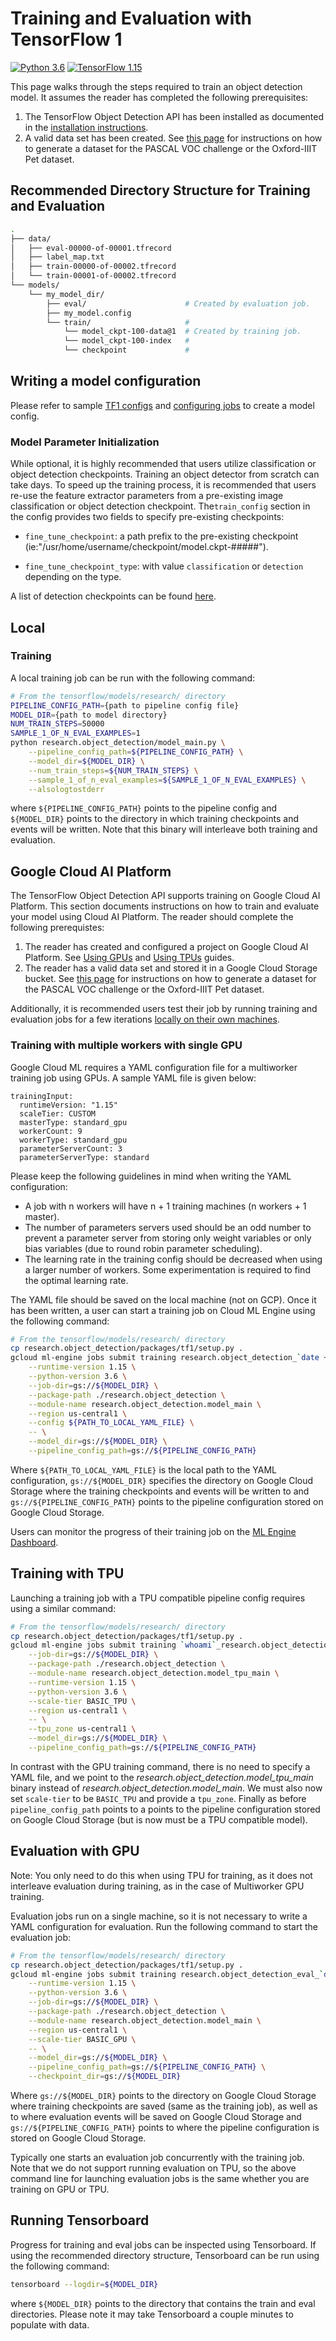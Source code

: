 # Training and Evaluation with TensorFlow 1

[![Python 3.6](https://img.shields.io/badge/Python-3.6-3776AB)](https://www.python.org/downloads/release/python-360/)
[![TensorFlow 1.15](https://img.shields.io/badge/TensorFlow-1.15-FF6F00?logo=tensorflow)](https://github.com/tensorflow/tensorflow/releases/tag/v1.15.0)

This page walks through the steps required to train an object detection model.
It assumes the reader has completed the following prerequisites:

1.  The TensorFlow Object Detection API has been installed as documented in the
    [installation instructions](tf1.md#installation).
2.  A valid data set has been created. See [this page](preparing_inputs.md) for
    instructions on how to generate a dataset for the PASCAL VOC challenge or
    the Oxford-IIIT Pet dataset.

## Recommended Directory Structure for Training and Evaluation

```bash
.
├── data/
│   ├── eval-00000-of-00001.tfrecord
│   ├── label_map.txt
│   ├── train-00000-of-00002.tfrecord
│   └── train-00001-of-00002.tfrecord
└── models/
    └── my_model_dir/
        ├── eval/                      # Created by evaluation job.
        ├── my_model.config
        └── train/                     #
            └── model_ckpt-100-data@1  # Created by training job.
            └── model_ckpt-100-index   #
            └── checkpoint             #
```

## Writing a model configuration

Please refer to sample [TF1 configs](../samples/configs) and
[configuring jobs](configuring_jobs.md) to create a model config.

### Model Parameter Initialization

While optional, it is highly recommended that users utilize classification or
object detection checkpoints. Training an object detector from scratch can take
days. To speed up the training process, it is recommended that users re-use the
feature extractor parameters from a pre-existing image classification or object
detection checkpoint. The`train_config` section in the config provides two
fields to specify pre-existing checkpoints:

*   `fine_tune_checkpoint`: a path prefix to the pre-existing checkpoint
    (ie:"/usr/home/username/checkpoint/model.ckpt-#####").

*   `fine_tune_checkpoint_type`: with value `classification` or `detection`
    depending on the type.

A list of detection checkpoints can be found [here](tf1_detection_zoo.md).

## Local

### Training

A local training job can be run with the following command:

```bash
# From the tensorflow/models/research/ directory
PIPELINE_CONFIG_PATH={path to pipeline config file}
MODEL_DIR={path to model directory}
NUM_TRAIN_STEPS=50000
SAMPLE_1_OF_N_EVAL_EXAMPLES=1
python research.object_detection/model_main.py \
    --pipeline_config_path=${PIPELINE_CONFIG_PATH} \
    --model_dir=${MODEL_DIR} \
    --num_train_steps=${NUM_TRAIN_STEPS} \
    --sample_1_of_n_eval_examples=${SAMPLE_1_OF_N_EVAL_EXAMPLES} \
    --alsologtostderr
```

where `${PIPELINE_CONFIG_PATH}` points to the pipeline config and `${MODEL_DIR}`
points to the directory in which training checkpoints and events will be
written. Note that this binary will interleave both training and evaluation.

## Google Cloud AI Platform

The TensorFlow Object Detection API supports training on Google Cloud AI
Platform. This section documents instructions on how to train and evaluate your
model using Cloud AI Platform. The reader should complete the following
prerequistes:

1.  The reader has created and configured a project on Google Cloud AI Platform.
    See
    [Using GPUs](https://cloud.google.com/ai-platform/training/docs/using-gpus)
    and
    [Using TPUs](https://cloud.google.com/ai-platform/training/docs/using-tpus)
    guides.
2.  The reader has a valid data set and stored it in a Google Cloud Storage
    bucket. See [this page](preparing_inputs.md) for instructions on how to
    generate a dataset for the PASCAL VOC challenge or the Oxford-IIIT Pet
    dataset.

Additionally, it is recommended users test their job by running training and
evaluation jobs for a few iterations [locally on their own machines](#local).

### Training with multiple workers with single GPU

Google Cloud ML requires a YAML configuration file for a multiworker training
job using GPUs. A sample YAML file is given below:

```
trainingInput:
  runtimeVersion: "1.15"
  scaleTier: CUSTOM
  masterType: standard_gpu
  workerCount: 9
  workerType: standard_gpu
  parameterServerCount: 3
  parameterServerType: standard

```

Please keep the following guidelines in mind when writing the YAML
configuration:

*   A job with n workers will have n + 1 training machines (n workers + 1
    master).
*   The number of parameters servers used should be an odd number to prevent a
    parameter server from storing only weight variables or only bias variables
    (due to round robin parameter scheduling).
*   The learning rate in the training config should be decreased when using a
    larger number of workers. Some experimentation is required to find the
    optimal learning rate.

The YAML file should be saved on the local machine (not on GCP). Once it has
been written, a user can start a training job on Cloud ML Engine using the
following command:

```bash
# From the tensorflow/models/research/ directory
cp research.object_detection/packages/tf1/setup.py .
gcloud ml-engine jobs submit training research.object_detection_`date +%m_%d_%Y_%H_%M_%S` \
    --runtime-version 1.15 \
    --python-version 3.6 \
    --job-dir=gs://${MODEL_DIR} \
    --package-path ./research.object_detection \
    --module-name research.object_detection.model_main \
    --region us-central1 \
    --config ${PATH_TO_LOCAL_YAML_FILE} \
    -- \
    --model_dir=gs://${MODEL_DIR} \
    --pipeline_config_path=gs://${PIPELINE_CONFIG_PATH}
```

Where `${PATH_TO_LOCAL_YAML_FILE}` is the local path to the YAML configuration,
`gs://${MODEL_DIR}` specifies the directory on Google Cloud Storage where the
training checkpoints and events will be written to and
`gs://${PIPELINE_CONFIG_PATH}` points to the pipeline configuration stored on
Google Cloud Storage.

Users can monitor the progress of their training job on the
[ML Engine Dashboard](https://console.cloud.google.com/ai-platform/jobs).

## Training with TPU

Launching a training job with a TPU compatible pipeline config requires using a
similar command:

```bash
# From the tensorflow/models/research/ directory
cp research.object_detection/packages/tf1/setup.py .
gcloud ml-engine jobs submit training `whoami`_research.object_detection_`date +%m_%d_%Y_%H_%M_%S` \
    --job-dir=gs://${MODEL_DIR} \
    --package-path ./research.object_detection \
    --module-name research.object_detection.model_tpu_main \
    --runtime-version 1.15 \
    --python-version 3.6 \
    --scale-tier BASIC_TPU \
    --region us-central1 \
    -- \
    --tpu_zone us-central1 \
    --model_dir=gs://${MODEL_DIR} \
    --pipeline_config_path=gs://${PIPELINE_CONFIG_PATH}
```

In contrast with the GPU training command, there is no need to specify a YAML
file, and we point to the *research.object_detection.model_tpu_main* binary instead of
*research.object_detection.model_main*. We must also now set `scale-tier` to be
`BASIC_TPU` and provide a `tpu_zone`. Finally as before `pipeline_config_path`
points to a points to the pipeline configuration stored on Google Cloud Storage
(but is now must be a TPU compatible model).

## Evaluation with GPU

Note: You only need to do this when using TPU for training, as it does not
interleave evaluation during training, as in the case of Multiworker GPU
training.

Evaluation jobs run on a single machine, so it is not necessary to write a YAML
configuration for evaluation. Run the following command to start the evaluation
job:

```bash
# From the tensorflow/models/research/ directory
cp research.object_detection/packages/tf1/setup.py .
gcloud ml-engine jobs submit training research.object_detection_eval_`date +%m_%d_%Y_%H_%M_%S` \
    --runtime-version 1.15 \
    --python-version 3.6 \
    --job-dir=gs://${MODEL_DIR} \
    --package-path ./research.object_detection \
    --module-name research.object_detection.model_main \
    --region us-central1 \
    --scale-tier BASIC_GPU \
    -- \
    --model_dir=gs://${MODEL_DIR} \
    --pipeline_config_path=gs://${PIPELINE_CONFIG_PATH} \
    --checkpoint_dir=gs://${MODEL_DIR}
```

Where `gs://${MODEL_DIR}` points to the directory on Google Cloud Storage where
training checkpoints are saved (same as the training job), as well as to where
evaluation events will be saved on Google Cloud Storage and
`gs://${PIPELINE_CONFIG_PATH}` points to where the pipeline configuration is
stored on Google Cloud Storage.

Typically one starts an evaluation job concurrently with the training job. Note
that we do not support running evaluation on TPU, so the above command line for
launching evaluation jobs is the same whether you are training on GPU or TPU.

## Running Tensorboard

Progress for training and eval jobs can be inspected using Tensorboard. If using
the recommended directory structure, Tensorboard can be run using the following
command:

```bash
tensorboard --logdir=${MODEL_DIR}
```

where `${MODEL_DIR}` points to the directory that contains the train and eval
directories. Please note it may take Tensorboard a couple minutes to populate
with data.

